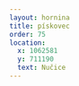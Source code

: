 ```yaml
---
layout: hornina
title: pískovec
order: 75
location:
  x: 1062581
  y: 711190
  text: Nučice
---
```



